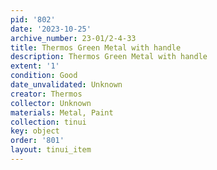 ```yaml
---
pid: '802'
date: '2023-10-25'
archive_number: 23-01/2-4-33
title: Thermos Green Metal with handle
description: Thermos Green Metal with handle
extent: '1'
condition: Good
date_unvalidated: Unknown
creator: Thermos
collector: Unknown
materials: Metal, Paint
collection: tinui
key: object
order: '801'
layout: tinui_item
---
```

